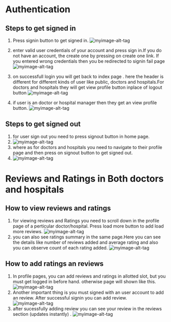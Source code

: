 # Authentication
## Steps to get signed in
1. Press signin button to get signed in.
 ![myimage-alt-tag](/images/home.png)
 
2. enter valid user credentials of your account and press sign in.If you do not have an account, the create one by pressing on create one link. If you entered wrong credentials then you be redirected to signin fail page
 ![myimage-alt-tag](/images/signin.png)
 
3. on successfull login you will get back to index page . here the header is different for different kinds of user like public, doctors and hospitals.For doctors and hospitals they will get view profile button inplace of logout button
 ![myimage-alt-tag](/images/signed_in.png)
4. if user is an doctor or hospital manager then they get an view profile button.
 ![myimage-alt-tag](/images/view_profile.png)
 
 
 ##  Steps to get signed out
 1. for user sign out you need to press signout button in home page.
 2. ![myimage-alt-tag](/images/signout.png)
 3. where as for doctors and hospitals you need to navigate to their profile page and then press on signout button to get signed out.
 4. ![myimage-alt-tag](/images/signout_DH.png)

# Reviews and Ratings in Both doctors and hospitals
## How to view reviews and ratings
1. for viewing reviews and Ratings you need to scroll down in the profile page of a perticular doctor/hospital. Press load more button to add load more reviews.
 ![myimage-alt-tag](/images/reviews.png)
2. you can also see ratings summary in the same page.Here you can see the details like number of reviews added and average rating and also you can observe count of each rating added.
 ![myimage-alt-tag](/images/view_rating.png)
## How to add ratings an reviews
1. In profile pages, you can add reviews and ratings in allotted slot, but you must get logged in before hand. otherwise page will shown like this.
  ![myimage-alt-tag](/images/review_signin.png)
2. Another important thing is you must signed with an user account to add an review. After successful signin you can add review.
  ![myimage-alt-tag](/images/adding_review.png)
3. after sucessfully adding review you can see your review in the reviews section (updates instantly) .
 ![myimage-alt-tag](/images/added_review.png)
